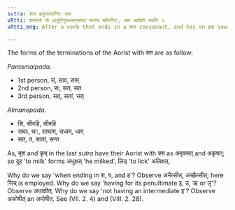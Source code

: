 ```yaml
---
sutra: शल इगुपधादनिटः क्सः
vRtti: शलन्तो यो धातुरिगुपधस्तस्मात् परस्य च्लेरनिटः, क्स आदेशो भवति ॥
vRtti_eng: After a verb that ends in a शल consonant, and has an इक् vowel for its penultimate letter, and does not take इट् (VII. 2. 10), क्स is the substitute of च्लि.

---
```

The forms of the terminations of the Aorist with क्स are as follow:

_Parasmaipada_.

- 1st person, सं, साव, साम्
- 2nd person, सः, सत, सत
- 3rd person, सत्, सतां, सत्

_Almanepada_.

- सि, सीवहि, सीमहि
- सथाः, था:, साथाम्, सध्वम्, ध्वम्
- सत, त, सातां, सन्त

As, मृश and कृष् in the last _sutra_ have their Aorist with क्स as अमृक्सत् and अकृषत्; so दुह 'to milk' forms अधुक्षत् 'he milked', लिड् 'to lick' अलिक्षत्.

Why do we say 'when ending in श, ष, and ह'? Observe अभैत्सीत्, अच्छैत्सीत्; here सिच् is employed. Why do we say 'having for its penultimate इ, उ, ऋ or लृ'? Observe अधाक्षीत्. Why do we say 'not having an intermediate इ'? Observe अकोषीत् an अमोषीत्. See (VII. 2. 4) and (VIII. 2. 28).